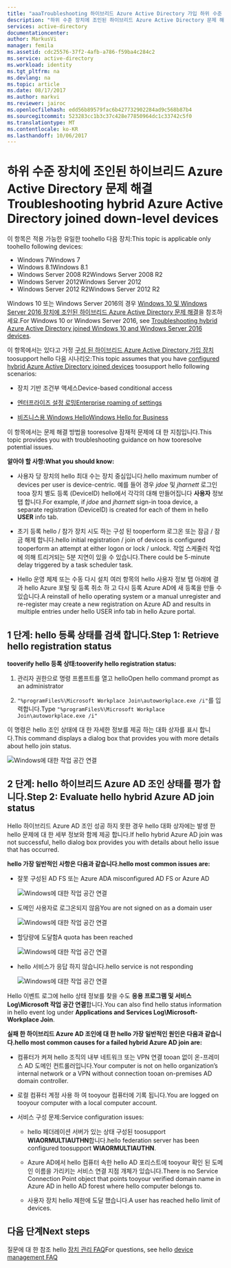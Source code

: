 ```yaml
---
title: "aaaTroubleshooting 하이브리드 Azure Active Directory 가입 하위 수준 장치 | Microsoft Docs"
description: "하위 수준 장치에 조인된 하이브리드 Azure Active Directory 문제 해결"
services: active-directory
documentationcenter: 
author: MarkusVi
manager: femila
ms.assetid: cdc25576-37f2-4afb-a786-f59ba4c284c2
ms.service: active-directory
ms.workload: identity
ms.tgt_pltfrm: na
ms.devlang: na
ms.topic: article
ms.date: 08/17/2017
ms.author: markvi
ms.reviewer: jairoc
ms.openlocfilehash: edd56b89579fac6b427732902284ad9c568b87b4
ms.sourcegitcommit: 523283cc1b3c37c428e77850964dc1c33742c5f0
ms.translationtype: MT
ms.contentlocale: ko-KR
ms.lasthandoff: 10/06/2017
---
```

# <a name="troubleshooting-hybrid-azure-active-directory-joined-down-level-devices"></a><span data-ttu-id="deac6-103">하위 수준 장치에 조인된 하이브리드 Azure Active Directory 문제 해결</span><span class="sxs-lookup"><span data-stu-id="deac6-103">Troubleshooting hybrid Azure Active Directory joined down-level devices</span></span> 

<span data-ttu-id="deac6-104">이 항목은 적용 가능한 유일한 toohello 다음 장치:</span><span class="sxs-lookup"><span data-stu-id="deac6-104">This topic is applicable only toohello following devices:</span></span> 

- <span data-ttu-id="deac6-105">Windows 7</span><span class="sxs-lookup"><span data-stu-id="deac6-105">Windows 7</span></span> 
- <span data-ttu-id="deac6-106">Windows 8.1</span><span class="sxs-lookup"><span data-stu-id="deac6-106">Windows 8.1</span></span> 
- <span data-ttu-id="deac6-107">Windows Server 2008 R2</span><span class="sxs-lookup"><span data-stu-id="deac6-107">Windows Server 2008 R2</span></span> 
- <span data-ttu-id="deac6-108">Windows Server 2012</span><span class="sxs-lookup"><span data-stu-id="deac6-108">Windows Server 2012</span></span> 
- <span data-ttu-id="deac6-109">Windows Server 2012 R2</span><span class="sxs-lookup"><span data-stu-id="deac6-109">Windows Server 2012 R2</span></span> 
 

<span data-ttu-id="deac6-110">Windows 10 또는 Windows Server 2016의 경우 [Windows 10 및 Windows Server 2016 장치에 조인된 하이브리드 Azure Active Directory 문제 해결](device-management-troubleshoot-hybrid-join-windows-current.md)을 참조하세요.</span><span class="sxs-lookup"><span data-stu-id="deac6-110">For Windows 10 or Windows Server 2016, see [Troubleshooting hybrid Azure Active Directory joined Windows 10 and Windows Server 2016 devices](device-management-troubleshoot-hybrid-join-windows-current.md).</span></span>

<span data-ttu-id="deac6-111">이 항목에서는 있다고 가정 [구성 된 하이브리드 Azure Active Directory 가입 장치](device-management-hybrid-azuread-joined-devices-setup.md) toosupport hello 다음 시나리오:</span><span class="sxs-lookup"><span data-stu-id="deac6-111">This topic assumes that you have [configured hybrid Azure Active Directory joined devices](device-management-hybrid-azuread-joined-devices-setup.md) toosupport hello following scenarios:</span></span>

- <span data-ttu-id="deac6-112">장치 기반 조건부 액세스</span><span class="sxs-lookup"><span data-stu-id="deac6-112">Device-based conditional access</span></span>

- [<span data-ttu-id="deac6-113">엔터프라이즈 설정 로밍</span><span class="sxs-lookup"><span data-stu-id="deac6-113">Enterprise roaming of settings</span></span>](active-directory-windows-enterprise-state-roaming-overview.md)

- [<span data-ttu-id="deac6-114">비즈니스용 Windows Hello</span><span class="sxs-lookup"><span data-stu-id="deac6-114">Windows Hello for Business</span></span>](active-directory-azureadjoin-passport-deployment.md) 





<span data-ttu-id="deac6-115">이 항목에서는 문제 해결 방법을 tooresolve 잠재적 문제에 대 한 지침입니다.</span><span class="sxs-lookup"><span data-stu-id="deac6-115">This topic provides you with troubleshooting guidance on how tooresolve potential issues.</span></span>  

<span data-ttu-id="deac6-116">**알아야 할 사항:**</span><span class="sxs-lookup"><span data-stu-id="deac6-116">**What you should know:**</span></span> 

- <span data-ttu-id="deac6-117">사용자 당 장치의 hello 최대 수는 장치 중심입니다.</span><span class="sxs-lookup"><span data-stu-id="deac6-117">hello maximum number of devices per user is device-centric.</span></span> <span data-ttu-id="deac6-118">예를 들어 경우 *jdoe* 및 *jharnett* 로그인 tooa 장치 별도 등록 (DeviceID) hello에서 각각의 대해 만들어집니다 **사용자** 정보 탭 합니다.</span><span class="sxs-lookup"><span data-stu-id="deac6-118">For example, if *jdoe* and *jharnett* sign-in tooa device, a separate registration (DeviceID) is created for each of them in hello **USER** info tab.</span></span>  

- <span data-ttu-id="deac6-119">초기 등록 hello / 참가 장치 시도 하는 구성 된 tooperform 로그온 또는 잠금 / 잠금 해제 합니다.</span><span class="sxs-lookup"><span data-stu-id="deac6-119">hello initial registration / join of devices is configured tooperform an attempt at either logon or lock / unlock.</span></span> <span data-ttu-id="deac6-120">작업 스케줄러 작업에 의해 트리거되는 5분 지연이 있을 수 있습니다.</span><span class="sxs-lookup"><span data-stu-id="deac6-120">There could be 5-minute delay triggered by a task scheduler task.</span></span> 

- <span data-ttu-id="deac6-121">Hello 운영 체제 또는 수동 다시 설치 여러 항목의 hello 사용자 정보 탭 아래에 결과 hello Azure 포털 및 등록 취소 하 고 다시 등록 Azure AD에 새 등록을 만들 수 있습니다.</span><span class="sxs-lookup"><span data-stu-id="deac6-121">A reinstall of hello operating system or a manual unregister and re-register may create a new registration on Azure AD and results in multiple entries under hello USER info tab in hello Azure portal.</span></span> 


## <a name="step-1-retrieve-hello-registration-status"></a><span data-ttu-id="deac6-122">1 단계: hello 등록 상태를 검색 합니다.</span><span class="sxs-lookup"><span data-stu-id="deac6-122">Step 1: Retrieve hello registration status</span></span> 

<span data-ttu-id="deac6-123">**tooverify hello 등록 상태:**</span><span class="sxs-lookup"><span data-stu-id="deac6-123">**tooverify hello registration status:**</span></span>  

1. <span data-ttu-id="deac6-124">관리자 권한으로 명령 프롬프트를 열고 hello</span><span class="sxs-lookup"><span data-stu-id="deac6-124">Open hello command prompt as an administrator</span></span> 

2. <span data-ttu-id="deac6-125">`"%programFiles%\Microsoft Workplace Join\autoworkplace.exe /i"`를 입력합니다.</span><span class="sxs-lookup"><span data-stu-id="deac6-125">Type `"%programFiles%\Microsoft Workplace Join\autoworkplace.exe /i"`</span></span>

<span data-ttu-id="deac6-126">이 명령은 hello 조인 상태에 대 한 자세한 정보를 제공 하는 대화 상자를 표시 합니다.</span><span class="sxs-lookup"><span data-stu-id="deac6-126">This command displays a dialog box that provides you with more details about hello join status.</span></span>

![Windows에 대한 작업 공간 연결](./media/active-directory-device-registration-troubleshoot-windows-legacy/01.png)


## <a name="step-2-evaluate-hello-hybrid-azure-ad-join-status"></a><span data-ttu-id="deac6-128">2 단계: hello 하이브리드 Azure AD 조인 상태를 평가 합니다.</span><span class="sxs-lookup"><span data-stu-id="deac6-128">Step 2: Evaluate hello hybrid Azure AD join status</span></span> 

<span data-ttu-id="deac6-129">Hello 하이브리드 Azure AD 조인 성공 하지 못한 경우 hello 대화 상자에는 발생 한 hello 문제에 대 한 세부 정보와 함께 제공 합니다.</span><span class="sxs-lookup"><span data-stu-id="deac6-129">If hello hybrid Azure AD join was not successful, hello dialog box provides you with details about hello issue that has occurred.</span></span>

<span data-ttu-id="deac6-130">**hello 가장 일반적인 사항은 다음과 같습니다.**</span><span class="sxs-lookup"><span data-stu-id="deac6-130">**hello most common issues are:**</span></span>

- <span data-ttu-id="deac6-131">잘못 구성된 AD FS 또는 Azure AD</span><span class="sxs-lookup"><span data-stu-id="deac6-131">A misconfigured AD FS or Azure AD</span></span>

    ![Windows에 대한 작업 공간 연결](./media/active-directory-device-registration-troubleshoot-windows-legacy/02.png)

- <span data-ttu-id="deac6-133">도메인 사용자로 로그온되지 않음</span><span class="sxs-lookup"><span data-stu-id="deac6-133">You are not signed on as a domain user</span></span>

    ![Windows에 대한 작업 공간 연결](./media/active-directory-device-registration-troubleshoot-windows-legacy/03.png)

- <span data-ttu-id="deac6-135">할당량에 도달함</span><span class="sxs-lookup"><span data-stu-id="deac6-135">A quota has been reached</span></span>

    ![Windows에 대한 작업 공간 연결](./media/active-directory-device-registration-troubleshoot-windows-legacy/04.png)

- <span data-ttu-id="deac6-137">hello 서비스가 응답 하지 않습니다.</span><span class="sxs-lookup"><span data-stu-id="deac6-137">hello service is not responding</span></span> 

    ![Windows에 대한 작업 공간 연결](./media/active-directory-device-registration-troubleshoot-windows-legacy/05.png)

<span data-ttu-id="deac6-139">Hello 이벤트 로그에 hello 상태 정보를 찾을 수도 **응용 프로그램 및 서비스 Log\Microsoft 작업 공간 연결**합니다.</span><span class="sxs-lookup"><span data-stu-id="deac6-139">You can also find hello status information in hello event log under **Applications and Services Log\Microsoft-Workplace Join**.</span></span>
  
<span data-ttu-id="deac6-140">**실패 한 하이브리드 Azure AD 조인에 대 한 hello 가장 일반적인 원인은 다음과 같습니다.**</span><span class="sxs-lookup"><span data-stu-id="deac6-140">**hello most common causes for a failed hybrid Azure AD join are:**</span></span> 

- <span data-ttu-id="deac6-141">컴퓨터가 켜져 hello 조직의 내부 네트워크 또는 VPN 연결 tooan 없이 온-프레미스 AD 도메인 컨트롤러입니다.</span><span class="sxs-lookup"><span data-stu-id="deac6-141">Your computer is not on hello organization’s internal network or a VPN without connection tooan on-premises AD domain controller.</span></span>

- <span data-ttu-id="deac6-142">로컬 컴퓨터 계정 사용 하 여 tooyour 컴퓨터에 기록 됩니다.</span><span class="sxs-lookup"><span data-stu-id="deac6-142">You are logged on tooyour computer with a local computer account.</span></span> 

- <span data-ttu-id="deac6-143">서비스 구성 문제:</span><span class="sxs-lookup"><span data-stu-id="deac6-143">Service configuration issues:</span></span> 

  - <span data-ttu-id="deac6-144">hello 페더레이션 서버가 있는 상태 구성된 toosupport **WIAORMULTIAUTHN**합니다.</span><span class="sxs-lookup"><span data-stu-id="deac6-144">hello federation server has been configured toosupport **WIAORMULTIAUTHN**.</span></span> 

  - <span data-ttu-id="deac6-145">Azure AD에서 hello 컴퓨터 속한 hello AD 포리스트에 tooyour 확인 된 도메인 이름을 가리키는 서비스 연결 지점 개체가 있습니다.</span><span class="sxs-lookup"><span data-stu-id="deac6-145">There is no Service Connection Point object that points tooyour verified domain name in Azure AD in hello AD forest where hello computer belongs to.</span></span>

  - <span data-ttu-id="deac6-146">사용자 장치 hello 제한에 도달 했습니다.</span><span class="sxs-lookup"><span data-stu-id="deac6-146">A user has reached hello limit of devices.</span></span> 

## <a name="next-steps"></a><span data-ttu-id="deac6-147">다음 단계</span><span class="sxs-lookup"><span data-stu-id="deac6-147">Next steps</span></span>

<span data-ttu-id="deac6-148">질문에 대 한 참조 hello [장치 관리 FAQ](device-management-faq.md)</span><span class="sxs-lookup"><span data-stu-id="deac6-148">For questions, see hello [device management FAQ](device-management-faq.md)</span></span>  
